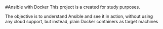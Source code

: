 #Ansible with Docker
This project is a created for study purposes.

The objective is to understand Ansible and see it in action, without using any cloud support, but instead, plain Docker containers as target machines
